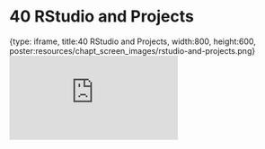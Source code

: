 # 40 RStudio and Projects
 
{type: iframe, title:40 RStudio and Projects, width:800, height:600, poster:resources/chapt_screen_images/rstudio-and-projects.png}
![](https://datatrail-jhu.github.io/DataTrail_ReOrg/no_toc/rstudio-and-projects.html)
 

 
